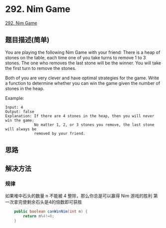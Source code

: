 # 292. Nim Game
[292. Nim Game](https://leetcode-cn.com/problems/nim-game/)

## 题目描述(简单)

You are playing the following Nim Game with your friend: There is a heap of stones on the table, each time one of you take turns to remove 1 to 3 stones. The one who removes the last stone will be the winner. You will take the first turn to remove the stones.

Both of you are very clever and have optimal strategies for the game. Write a function to determine whether you can win the game given the number of stones in the heap.

Example:
```
Input: 4
Output: false 
Explanation: If there are 4 stones in the heap, then you will never win the game;
             No matter 1, 2, or 3 stones you remove, the last stone will always be 
             removed by your friend.
```

## 思路

## 解决方法

### 规律

如果堆中石头的数量 n 不能被 4 整除，那么你总是可以赢得 Nim 游戏的胜利
第一次拿完使剩余石头是4的倍数即可获胜

```java
    public boolean canWinNim(int n) {
    	return n%4!=0;
    }
```
